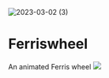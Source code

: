 ![2023-03-02 (3)](https://user-images.githubusercontent.com/111240738/222337350-f26ae7d5-3c4a-48d7-8e39-138039f6d4e0.png)
# Ferriswheel
An animated Ferris wheel
<img src="user-images.githubusercontent.com/111240738/222337350-f26ae7d5-3c4a-48d7-8e39-138039f6d4e0.png">
